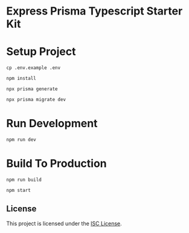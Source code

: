 # Express Prisma Typescript Starter Kit

# Setup Project

```
cp .env.example .env
```

```shell
npm install
```

```shell
npx prisma generate
```

```shell
npx prisma migrate dev
```

# Run Development

```shell
npm run dev
```

# Build To Production

```shell
npm run build
```

```shell
npm start
```

## License

This project is licensed under the [ISC License](./LICENSE).
